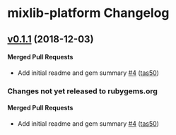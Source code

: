 # mixlib-platform Changelog

<!-- latest_release 0.1.1 -->
## [v0.1.1](https://github.com/chef/mixlib-platform/tree/v0.1.1) (2018-12-03)

#### Merged Pull Requests
- Add initial readme and gem summary [#4](https://github.com/chef/mixlib-platform/pull/4) ([tas50](https://github.com/tas50))
<!-- latest_release -->
<!-- release_rollup -->
### Changes not yet released to rubygems.org

#### Merged Pull Requests
- Add initial readme and gem summary [#4](https://github.com/chef/mixlib-platform/pull/4) ([tas50](https://github.com/tas50)) <!-- 0.1.1 -->
<!-- release_rollup -->

<!-- latest_stable_release -->
<!-- latest_stable_release -->